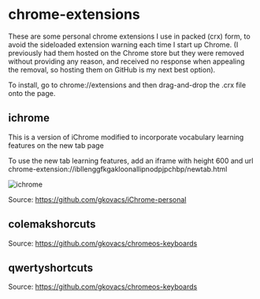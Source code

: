 # chrome-extensions

These are some personal chrome extensions I use in packed (crx) form, to avoid the sideloaded extension warning each time I start up Chrome. (I previously had them hosted on the Chrome store but they were removed without providing any reason, and received no response when appealing the removal, so hosting them on GitHub is my next best option).

To install, go to chrome://extensions and then drag-and-drop the .crx file onto the page.

## ichrome

This is a version of iChrome modified to incorporate vocabulary learning features on the new tab page

To use the new tab learning features, add an iframe with height 600 and url chrome-extension://ibllenggfkgakloonallipnodpjpchbp/newtab.html

![ichrome](https://user-images.githubusercontent.com/58937/54500662-39214f00-48dc-11e9-9f08-5ab55363435d.png)

Source: https://github.com/gkovacs/iChrome-personal

## colemakshorcuts

Source: https://github.com/gkovacs/chromeos-keyboards

## qwertyshortcuts

Source: https://github.com/gkovacs/chromeos-keyboards

